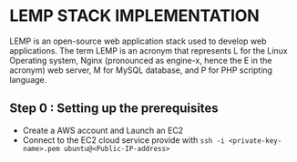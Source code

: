 # LEMP STACK IMPLEMENTATION
LEMP is an open-source web application stack used to develop web applications. The term LEMP is an acronym that represents L for the Linux Operating system, Nginx (pronounced as engine-x, hence the E in the acronym) web server, M for MySQL database, and P for PHP scripting language.

## Step 0 : Setting up the prerequisites
- Create a AWS account and Launch an EC2
- Connect to the EC2 cloud service provide with `ssh -i <private-key-name>.pem ubuntu@<Public-IP-address>`
